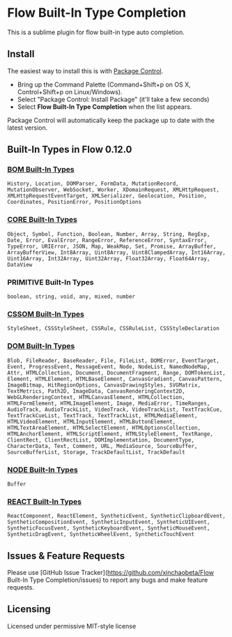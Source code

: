 # Flow Built-In Type Completion

This is a sublime plugin for flow built-in type auto completion.

## Install

The easiest way to install this is with [Package Control](https://sublime.wbond.net/).

 * Bring up the Command Palette (Command+Shift+p on OS X, Control+Shift+p on Linux/Windows).
 * Select "Package Control: Install Package" (it'll take a few seconds)
 * Select **Flow Built-In Type Completion** when the list appears.

Package Control will automatically keep the package up to date with the latest version.

## Built-In Types in Flow 0.12.0

### [BOM Built-In Types](https://github.com/facebook/flow/blob/v0.12.0/lib/bom.js)

```
History, Location, DOMParser, FormData, MutationRecord, MutationObserver, WebSocket, Worker, XDomainRequest, XMLHttpRequest, XMLHttpRequestEventTarget, XMLSerializer, Geolocation, Position, Coordinates, PositionError, PositionOptions
```

### [CORE Built-In Types](https://github.com/facebook/flow/blob/v0.12.0/lib/core.js)

```
Object, Symbol, Function, Boolean, Number, Array, String, RegExp, Date, Error, EvalError, RangeError, ReferenceError, SyntaxError, TypeError, URIError, JSON, Map, WeakMap, Set, Promise, ArrayBuffer, ArrayBufferView, Int8Array, Uint8Array, Uint8ClampedArray, Int16Array, Uint16Array, Int32Array, Uint32Array, Float32Array, Float64Array, DataView
```

### PRIMITIVE Built-In Types

```
boolean, string, void, any, mixed, number
```

### [CSSOM Built-In Types](https://github.com/facebook/flow/blob/v0.12.0/lib/cssom.js)

```
StyleSheet, CSSStyleSheet, CSSRule, CSSRuleList, CSSStyleDeclaration
```

### [DOM Built-In Types](https://github.com/facebook/flow/blob/v0.12.0/lib/dom.js)

```
Blob, FileReader, BaseReader, File, FileList, DOMError, EventTarget, Event, ProgressEvent, MessageEvent, Node, NodeList, NamedNodeMap, Attr, HTMLCollection, Document, DocumentFragment, Range, DOMTokenList, Element, HTMLElement, HTMLBaseElement, CanvasGradient, CanvasPattern, ImageBitmap, HitRegionOptions, CanvasDrawingStyles, SVGMatrix, TextMetrics, Path2D, ImageData, CanvasRenderingContext2D, WebGLRenderingContext, HTMLCanvasElement, HTMLCollection, HTMLFormElement, HTMLImageElement, Image, MediaError, TimeRanges, AudioTrack, AudioTrackList, VideoTrack, VideoTrackList, TextTrackCue, TextTrackCueList, TextTrack, TextTrackList, HTMLMediaElement, HTMLVideoElement, HTMLInputElement, HTMLButtonElement, HTMLTextAreaElement, HTMLSelectElement, HTMLOptionsCollection, HTMLAnchorElement, HTMLScriptElement, HTMLStyleElement, TextRange, ClientRect, ClientRectList, DOMImplementation, DocumentType, CharacterData, Text, Comment, URL, MediaSource, SourceBuffer, SourceBufferList, Storage, TrackDefaultList, TrackDefault
```

### [NODE Built-In Types](https://github.com/facebook/flow/blob/v0.12.0/lib/node.js)

```
Buffer
```

### [REACT Built-In Types](https://github.com/facebook/flow/blob/v0.12.0/lib/react.js)

```
ReactComponent, ReactElement, SyntheticEvent, SyntheticClipboardEvent, SyntheticCompositionEvent, SyntheticInputEvent, SyntheticUIEvent, SyntheticFocusEvent, SyntheticKeyboardEvent, SyntheticMouseEvent, SyntheticDragEvent, SyntheticWheelEvent, SyntheticTouchEvent
```


## Issues & Feature Requests

Please use [GitHub Issue Tracker](https://github.com/xinchaobeta/Flow Built-In Type Completion/issues) to report any bugs and make feature requests.

## Licensing
Licensed under permissive MIT-style license
